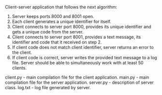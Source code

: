 Client-server application that follows the next algorithm:
  1. Server keeps ports 8000 and 8001 open.
  2. Each client generates a unique identifier for itself.
  3. Client connects to server port 8000, provides its unique identifier and gets a unique code
  from the server.
  4. Client connects to server port 8001, provides a text message, its identifier and code that
  it received on step 2.
  5. If client code does not match client identifier, server returns an error to the client.
  6. If client code is correct, server writes the provided text message to a log file.
  Server should be able to simultaneously work with at least 50 clients.



client.py - main compilation file for the client application.
main.py - main compilation file for the server application.
server.py - description of server class.
log.txt - log file generated by server.
